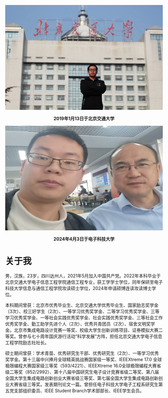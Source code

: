 ![2019年1月13日于北京交通大学](/img/about_BJTU.jpg)
<center><strong>2019年1月13日于北京交通大学</strong></center>

![2019年1月13日于北京交通大学](/img/about_zengyong.jpg)
<center><strong>2024年4月3日于电子科技大学</strong></center>

# 关于我
男，汉族，23岁，四川达州人，2021年5月加入中国共产党。2022年本科毕业于北京交通大学电子信息工程学院通信工程专业，获工学学士学位，同年保研至电子科技大学信息与通信工程学院攻读硕士学位，2024年申请硕博连读攻读博士学位。

本科期间曾获：北京市优秀毕业生、北京交通大学优秀毕业生、国家励志奖学金（3次）、校三好学生（2次）、一等学习优秀奖学金、二等学习优秀奖学金、三等学习优秀奖学金、一等社会实践优秀奖学金、社会实践优秀奖学金、三等社会工作优秀奖学金、勤工助学先进个人（2次）、优秀共青团员（2次）、宿舍文明奖学金。北京市集成电路设计竞赛一等奖、校级大学生创新训练项目、证券模拟大赛二等奖。曾参与七十周年国庆游行活动“科学发展”方阵，担任北京交通大学电子信息工程学院励志社社长。

硕士期间曾获：学术青苗、优秀研究生干部、优秀研究生（2次）、一等学习优秀奖学金。第十三届中兴捧月全球精英挑战赛国家级一等奖、IEEEXtreme 17.0 全球极限编程大赛国家级三等奖（593/4221）、IEEEXtreme 16.0全球极限编程大赛省级二等奖（852/2992）、第十八届中国研究生电子设计竞赛省级二等奖、第八届全国大学生集成电路创新创业大赛省级三等奖、第七届全国大学生集成电路创新创业大赛省级三等奖。发表期刊论文一篇。曾担任电子科技大学电子工程系研究生第五党支部组织委员、IEEE Student Branch学术部部长、IEEE学生会员。